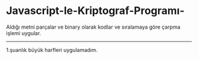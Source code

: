 # Javascript-le-Kriptograf-Programı-
Aldığı metni parçalar ve binary olarak kodlar ve sıralamaya göre çarpma işlemi uygular.

--------------------------------
1.şuanlık büyük harfleri uygulamadım.
